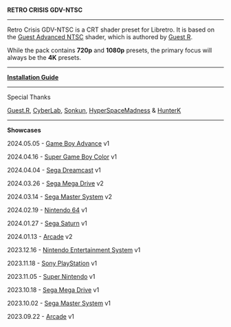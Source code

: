 **RETRO CRISIS GDV-NTSC**
___
Retro Crisis GDV-NTSC is a CRT shader preset for Libretro. It is based on the [Guest Advanced NTSC](https://forums.libretro.com/t/new-crt-shader-from-guest-crt-guest-advanced-updates/25444) shader, which is authored by [Guest R](https://forums.libretro.com/u/guest.r).

While the pack contains **720p** and **1080p** presets, the primary focus will always be the **4K** presets.
___
[**Installation Guide**](https://youtu.be/G42g23ONYsI)
___
Special Thanks

[Guest.R](https://forums.libretro.com/u/guest.r), 
[CyberLab](https://forums.libretro.com/u/Cyber), 
[Sonkun](https://forums.libretro.com/u/sonkun), 
[HyperSpaceMadness](https://forums.libretro.com/u/HyperspaceMadness) & 
[HunterK](https://forums.libretro.com/u/hunterk)
___
**Showcases**

2024.05.05 - [Game Boy Advance](https://youtu.be/Yd_TqCT70sY) v1

2024.04.16 - [Super Game Boy Color](https://youtu.be/Jjck_-w04Gs) v1

2024.04.04 - [Sega Dreamcast](https://youtu.be/DUSEw8m0iXE) v1

2024.03.26 - [Sega Mega Drive](https://youtu.be/S6x0-TWwEsM) v2

2024.03.14 - [Sega Master System](https://youtu.be/KAc2EOeN_fU) v2

2024.02.19 - [Nintendo 64](https://youtu.be/w4gtlKrMvBk) v1

2024.01.27 - [Sega Saturn](https://youtu.be/hVYVkhhDAyQ) v1

2024.01.13 - [Arcade](https://youtu.be/nerQXmfpvlo) v2

2023.12.16 - [Nintendo Entertainment System](https://youtu.be/hLkuCar5Byk) v1

2023.11.18 - [Sony PlayStation](https://youtu.be/_oM1SCv48-E) v1

2023.11.05 - [Super Nintendo](https://youtu.be/qITkj12QNjo) v1

2023.10.18 - [Sega Mega Drive](https://youtu.be/pd75fzm7sBc) v1

2023.10.02 - [Sega Master System](https://youtu.be/sF7n8w9Jx-U) v1

2023.09.22 - [Arcade](https://youtu.be/G42g23ONYsI) v1

